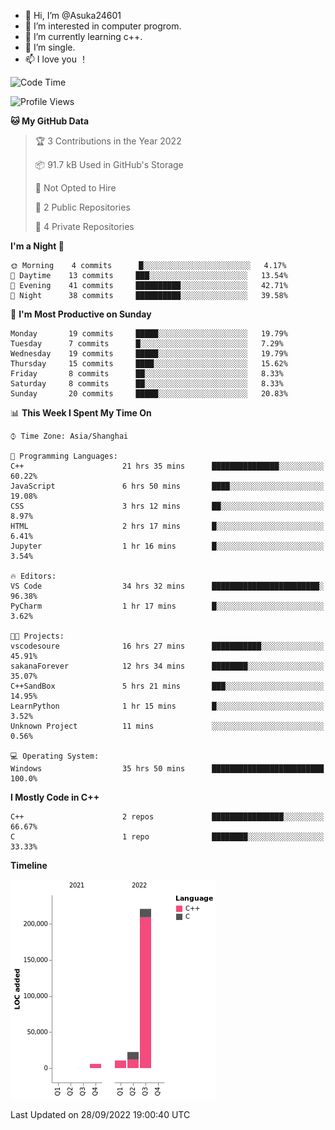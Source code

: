 - 👋 Hi, I’m @Asuka24601
- 👀 I’m interested in computer progrom.
- 🌱 I’m currently learning c++.
- 💞️ I’m single.
- 📫 I love you ！

<!--START_SECTION:waka-->
![Code Time](http://img.shields.io/badge/Code%20Time-205%20hrs%2039%20mins-blue)

![Profile Views](http://img.shields.io/badge/Profile%20Views-0-blue)

**🐱 My GitHub Data** 

> 🏆 3 Contributions in the Year 2022
 > 
> 📦 91.7 kB Used in GitHub's Storage 
 > 
> 🚫 Not Opted to Hire
 > 
> 📜 2 Public Repositories 
 > 
> 🔑 4 Private Repositories  
 > 
**I'm a Night 🦉** 

```text
🌞 Morning    4 commits      █░░░░░░░░░░░░░░░░░░░░░░░░   4.17% 
🌆 Daytime    13 commits     ███░░░░░░░░░░░░░░░░░░░░░░   13.54% 
🌃 Evening    41 commits     ██████████░░░░░░░░░░░░░░░   42.71% 
🌙 Night      38 commits     ██████████░░░░░░░░░░░░░░░   39.58%

```
📅 **I'm Most Productive on Sunday** 

```text
Monday       19 commits     █████░░░░░░░░░░░░░░░░░░░░   19.79% 
Tuesday      7 commits      █░░░░░░░░░░░░░░░░░░░░░░░░   7.29% 
Wednesday    19 commits     █████░░░░░░░░░░░░░░░░░░░░   19.79% 
Thursday     15 commits     ████░░░░░░░░░░░░░░░░░░░░░   15.62% 
Friday       8 commits      ██░░░░░░░░░░░░░░░░░░░░░░░   8.33% 
Saturday     8 commits      ██░░░░░░░░░░░░░░░░░░░░░░░   8.33% 
Sunday       20 commits     █████░░░░░░░░░░░░░░░░░░░░   20.83%

```


📊 **This Week I Spent My Time On** 

```text
⌚︎ Time Zone: Asia/Shanghai

💬 Programming Languages: 
C++                      21 hrs 35 mins      ███████████████░░░░░░░░░░   60.22% 
JavaScript               6 hrs 50 mins       ████░░░░░░░░░░░░░░░░░░░░░   19.08% 
CSS                      3 hrs 12 mins       ██░░░░░░░░░░░░░░░░░░░░░░░   8.97% 
HTML                     2 hrs 17 mins       █░░░░░░░░░░░░░░░░░░░░░░░░   6.41% 
Jupyter                  1 hr 16 mins        █░░░░░░░░░░░░░░░░░░░░░░░░   3.54%

🔥 Editors: 
VS Code                  34 hrs 32 mins      ████████████████████████░   96.38% 
PyCharm                  1 hr 17 mins        █░░░░░░░░░░░░░░░░░░░░░░░░   3.62%

🐱‍💻 Projects: 
vscodesoure              16 hrs 27 mins      ███████████░░░░░░░░░░░░░░   45.91% 
sakanaForever            12 hrs 34 mins      ████████░░░░░░░░░░░░░░░░░   35.07% 
C++SandBox               5 hrs 21 mins       ███░░░░░░░░░░░░░░░░░░░░░░   14.95% 
LearnPython              1 hr 15 mins        █░░░░░░░░░░░░░░░░░░░░░░░░   3.52% 
Unknown Project          11 mins             ░░░░░░░░░░░░░░░░░░░░░░░░░   0.56%

💻 Operating System: 
Windows                  35 hrs 50 mins      █████████████████████████   100.0%

```

**I Mostly Code in C++** 

```text
C++                      2 repos             ████████████████░░░░░░░░░   66.67% 
C                        1 repo              ████████░░░░░░░░░░░░░░░░░   33.33%

```


**Timeline**

![Chart not found](https://raw.githubusercontent.com/Asuka24601/Asuka24601/main/charts/bar_graph.png) 


 Last Updated on 28/09/2022 19:00:40 UTC
<!--END_SECTION:waka-->
